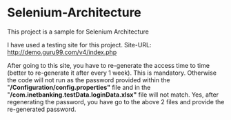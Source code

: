 # Selenium-Architecture
This project is a sample for Selenium Architecture

I have used a testing site for this project.
Site-URL: http://demo.guru99.com/v4/index.php

After going to this site, you have to re-generate the access time to time (better to re-generate it after every 1 week).
This is mandatory. Otherwise the code will not run as the password provided within the "**/Configuration/config.properties"** file and 
in the "**/com.inetbanking.testData.loginData.xlsx"** file will not match.
Yes, after regenerating the password, you have go to the above 2 files and provide the re-generated password.
